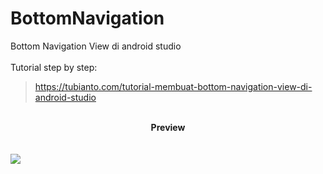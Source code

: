 # BottomNavigation
Bottom Navigation View di android studio
<br/>
<br/>
Tutorial step by step:
> <a href="https://tubianto.com/tutorial-membuat-bottom-navigation-view-di-android-studio/">https://tubianto.com/tutorial-membuat-bottom-navigation-view-di-android-studio</a>
<br/>
<center><b>Preview</b></center>
<br/>
<br/>
<img src="https://tubianto.com/wp-content/uploads/2021/07/Tutorial-membuat-Bottom-Navigation-View-di-android-studio-733x414.png">
